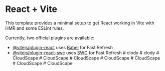 # React + Vite

This template provides a minimal setup to get React working in Vite with HMR and some ESLint rules.

Currently, two official plugins are available:

- [@vitejs/plugin-react](https://github.com/vitejs/vite-plugin-react/blob/main/packages/plugin-react/README.md) uses [Babel](https://babeljs.io/) for Fast Refresh
- [@vitejs/plugin-react-swc](https://github.com/vitejs/vite-plugin-react-swc) uses [SWC](https://swc.rs/) for Fast Refresh
#   c l o d y  
 #   c l o d y  
 #   C l o u d S c a p e  
 #   C l o u d S c a p e  
 #   C l o u d S c a p e  
 #   C l o u d S c a p e  
 #   C l o u d S c a p e  
 #   C l o u d S c a p e  
 #   C l o u d S c a p e  
 
